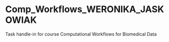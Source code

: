 # Comp_Workflows_WERONIKA_JASKOWIAK
Task handle-in for course Computational Workflows for Biomedical Data 
